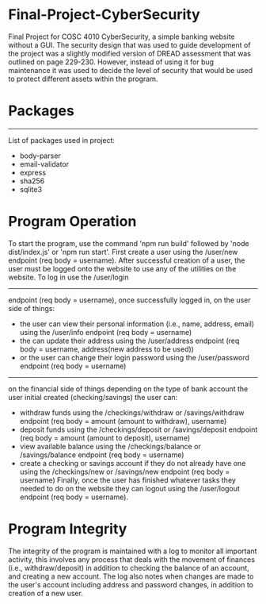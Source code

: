 # Final-Project-CyberSecurity
Final Project for COSC 4010 CyberSecurity, a simple banking website without a GUI. The security design that was used to guide development of the project was a slightly modified version of DREAD assessment that was outlined on page 229-230. However, instead of using it for bug maintenance it was used to decide the level of security that would be used to protect different assets within the program.

# Packages
***
List of packages used in project:
  * body-parser
  * email-validator
  * express
  * sha256
  * sqlite3

# Program Operation
To start the program, use the command 'npm run build' followed by 'node dist/index.js' or 'npm run start'. First create a user using the /user/new endpoint (req body = username). After successful creation of a user, the user must be logged onto the website to use any of the utilities on the website. To log in use the /user/login 
***
endpoint (req body = username), once successfully logged in, on the user side of things:  
  * the user can view their personal information (i.e., name, address, email) using the /user/info endpoint (req body = username)
  * the can update their address using the /user/address endpoint (req body = username, address(new address to be used))
  *  or the user can change their login password using the /user/password endpoint (req body = username)
***
on the financial side of things depending on the type of bank account the user initial created (checking/savings) the user can:
  * withdraw funds using the /checkings/withdraw or /savings/withdraw endpoint (req body = amount (amount to withdraw), username)
  * deposit funds using the /checkings/deposit or /savings/deposit endpoint (req body = amount (amount to deposit), username)
  * view available balance using the /checkings/balance or /savings/balance endpoint (req body = username)
  * create a checking or savings account if they do not already have one using the /checkings/new or /savings/new endpoint (req body = username)
Finally, once the user has finished whatever tasks they needed to do on the website they can logout using the /user/logout endpoint (req body = username).
                
# Program Integrity
The integrity of the program is maintained with a log to monitor all important activity, this involves any process that deals with the movement of finances (i.e., withdraw/deposit) in addition to checking the balance of an account, and creating a new account. The log also notes when changes are made to the user's account including address and password changes, in addition to creation of a new user. 
